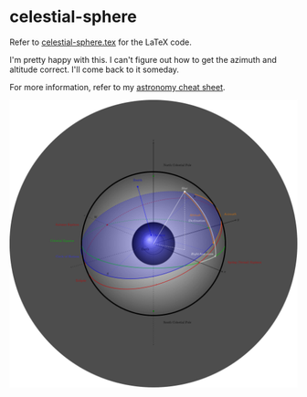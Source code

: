 # celestial-sphere

Refer to
[celestial-sphere.tex](celestial-sphere.tex)
for the LaTeX code.

I'm pretty happy with this.  I can't figure out how to get the azimuth and
altitude correct.  I'll come back to it someday.

For more information, refer to my
[astronomy cheat sheet](https://github.com/JeffDeCola/my-cheat-sheets/tree/master/other/science/earth-and-space-science/astronomy-cheat-sheet).

<p align="center">
    <img src="celestial-sphere.svg"
    align="middle"
</p>
